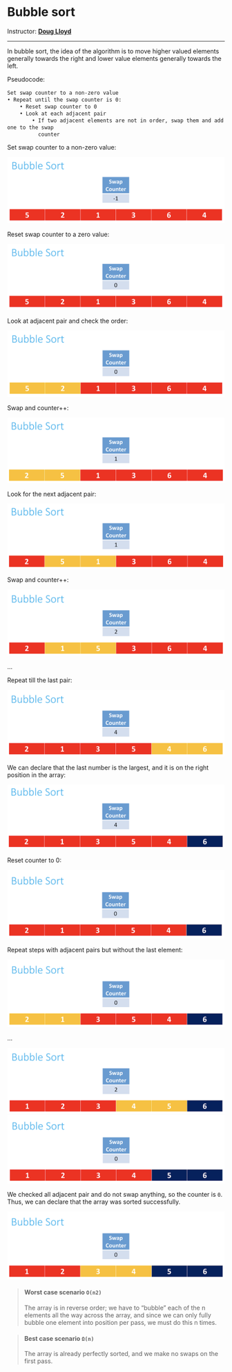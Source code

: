 # Bubble sort

Instructor: **[Doug Lloyd](https://github.com/dlloyd09)**

---

In bubble sort, the idea of the algorithm is to move higher valued
elements generally towards the right and lower value elements
generally towards the left.

Pseudocode:

```
Set swap counter to a non-zero value
• Repeat until the swap counter is 0:
    • Reset swap counter to 0
    • Look at each adjacent pair
        • If two adjacent elements are not in order, swap them and add one to the swap
          counter
```

Set swap counter to a non-zero value:

<img src="img/15.png" alt="1">

Reset swap counter to a zero value:

<img src="img/16.png" alt="1">

Look at adjacent pair and check the order:

<img src="img/17.png" alt="1">

Swap and counter++:

<img src="img/18.png" alt="1">

Look for the next adjacent pair:

<img src="img/19.png" alt="1">

Swap and counter++:

<img src="img/20.png" alt="1">

...

Repeat till the last pair:

<img src="img/21.png" alt="1">

We can declare that the last number is the largest, and it is on the right position in the array:

<img src="img/22.png" alt="1">

Reset counter to 0:

<img src="img/23.png" alt="1">

Repeat steps with adjacent pairs but without the last element:

<img src="img/24.png" alt="1">

...



<img src="img/25.png" alt="1">

<img src="img/26.png" alt="1">

We checked all adjacent pair and do not swap anything, so the counter is `0`.
Thus, we can declare that the array was sorted successfully.

<img src="img/27.png" alt="1">

> #### Worst case scenario `O(n2)`
> The array is in reverse order; we have to “bubble” each of the n elements all the way across the array, and since
> we can only fully bubble one element into position per pass, we must do this n times.

> #### Best case scenario `Ω(n)`
> The array is already perfectly sorted, and we make no swaps on the first pass.